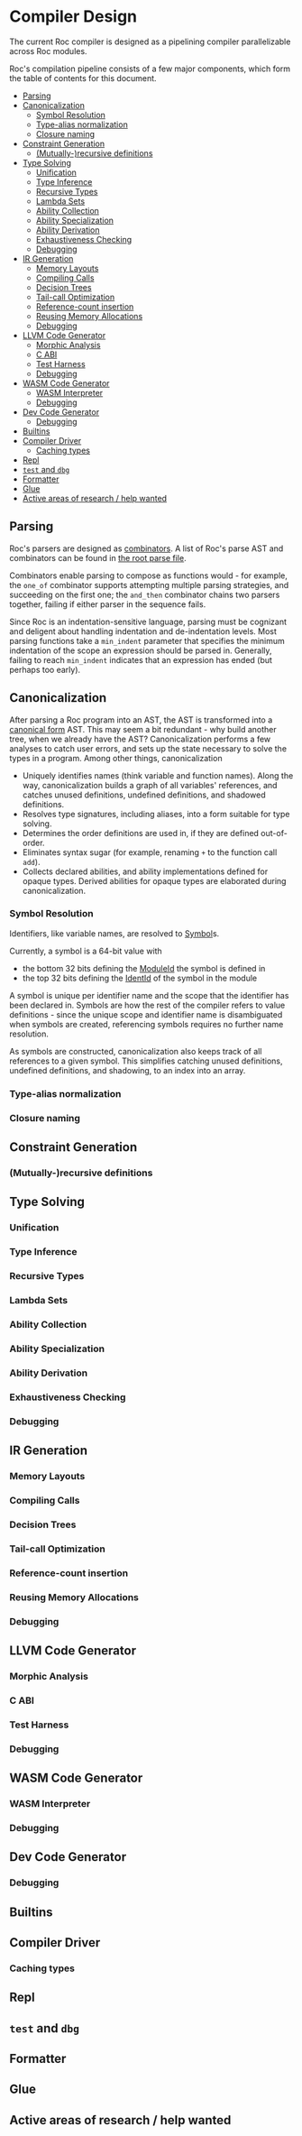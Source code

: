 # Compiler Design

The current Roc compiler is designed as a pipelining compiler parallelizable
across Roc modules.

Roc's compilation pipeline consists of a few major components, which form the
table of contents for this document.

<!-- START doctoc generated TOC please keep comment here to allow auto update -->
<!-- DON'T EDIT THIS SECTION, INSTEAD RE-RUN doctoc TO UPDATE -->

- [Parsing](#parsing)
- [Canonicalization](#canonicalization)
  - [Symbol Resolution](#symbol-resolution)
  - [Type-alias normalization](#type-alias-normalization)
  - [Closure naming](#closure-naming)
- [Constraint Generation](#constraint-generation)
  - [(Mutually-)recursive definitions](#mutually-recursive-definitions)
- [Type Solving](#type-solving)
  - [Unification](#unification)
  - [Type Inference](#type-inference)
  - [Recursive Types](#recursive-types)
  - [Lambda Sets](#lambda-sets)
  - [Ability Collection](#ability-collection)
  - [Ability Specialization](#ability-specialization)
  - [Ability Derivation](#ability-derivation)
  - [Exhaustiveness Checking](#exhaustiveness-checking)
  - [Debugging](#debugging)
- [IR Generation](#ir-generation)
  - [Memory Layouts](#memory-layouts)
  - [Compiling Calls](#compiling-calls)
  - [Decision Trees](#decision-trees)
  - [Tail-call Optimization](#tail-call-optimization)
  - [Reference-count insertion](#reference-count-insertion)
  - [Reusing Memory Allocations](#reusing-memory-allocations)
  - [Debugging](#debugging-1)
- [LLVM Code Generator](#llvm-code-generator)
  - [Morphic Analysis](#morphic-analysis)
  - [C ABI](#c-abi)
  - [Test Harness](#test-harness)
  - [Debugging](#debugging-2)
- [WASM Code Generator](#wasm-code-generator)
  - [WASM Interpreter](#wasm-interpreter)
  - [Debugging](#debugging-3)
- [Dev Code Generator](#dev-code-generator)
  - [Debugging](#debugging-4)
- [Builtins](#builtins)
- [Compiler Driver](#compiler-driver)
  - [Caching types](#caching-types)
- [Repl](#repl)
- [`test` and `dbg`](#test-and-dbg)
- [Formatter](#formatter)
- [Glue](#glue)
- [Active areas of research / help wanted](#active-areas-of-research--help-wanted)

<!-- END doctoc generated TOC please keep comment here to allow auto update -->

## Parsing

Roc's parsers are designed as [combinators](https://en.wikipedia.org/wiki/Parser_combinator).
A list of Roc's parse AST and combinators can be found in [the root parse
file](./parse/src/parser.rs).

Combinators enable parsing to compose as functions would - for example, the
`one_of` combinator supports attempting multiple parsing strategies, and
succeeding on the first one; the `and_then` combinator chains two parsers
together, failing if either parser in the sequence fails.

Since Roc is an indentation-sensitive language, parsing must be cognizant and
deligent about handling indentation and de-indentation levels. Most parsing
functions take a `min_indent` parameter that specifies the minimum indentation
of the scope an expression should be parsed in. Generally, failing to reach
`min_indent` indicates that an expression has ended (but perhaps too early).

## Canonicalization

After parsing a Roc program into an AST, the AST is transformed into a [canonical
form](./can/src/expr.rs) AST. This may seem a bit redundant - why build another
tree, when we already have the AST? Canonicalization performs a few analyses
to catch user errors, and sets up the state necessary to solve the types in a
program. Among other things, canonicalization

- Uniquely identifies names (think variable and function names). Along the way,
    canonicalization builds a graph of all variables' references, and catches
    unused definitions, undefined definitions, and shadowed definitions.
- Resolves type signatures, including aliases, into a form suitable for type
    solving.
- Determines the order definitions are used in, if they are defined
    out-of-order.
- Eliminates syntax sugar (for example, renaming `+` to the function call `add`).
- Collects declared abilities, and ability implementations defined for opaque
    types. Derived abilities for opaque types are elaborated during
    canonicalization.

### Symbol Resolution

Identifiers, like variable names, are resolved to [Symbol](./module/src/symbol.rs)s.

Currently, a symbol is a 64-bit value with
- the bottom 32 bits defining the [ModuleId](./module/src/ident.rs) the symbol
    is defined in
- the top 32 bits defining the [IdentId](./module/src/ident.rs) of the symbol
    in the module

A symbol is unique per identifier name and the scope
that the identifier has been declared in. Symbols are how the rest of the
compiler refers to value definitions - since the unique scope and identifier
name is disambiguated when symbols are created, referencing symbols requires no
further name resolution.

As symbols are constructed, canonicalization also keeps track of all references
to a given symbol. This simplifies catching unused definitions, undefined
definitions, and shadowing, to an index into an array.

### Type-alias normalization

### Closure naming

## Constraint Generation

### (Mutually-)recursive definitions

## Type Solving

### Unification

### Type Inference

### Recursive Types

### Lambda Sets

### Ability Collection

### Ability Specialization

### Ability Derivation

### Exhaustiveness Checking

### Debugging

## IR Generation

### Memory Layouts

### Compiling Calls

### Decision Trees

### Tail-call Optimization

### Reference-count insertion

### Reusing Memory Allocations

### Debugging

## LLVM Code Generator

### Morphic Analysis

### C ABI

### Test Harness

### Debugging

## WASM Code Generator

### WASM Interpreter

### Debugging

## Dev Code Generator

### Debugging

## Builtins

## Compiler Driver

### Caching types

## Repl

## `test` and `dbg`

## Formatter

## Glue

## Active areas of research / help wanted
